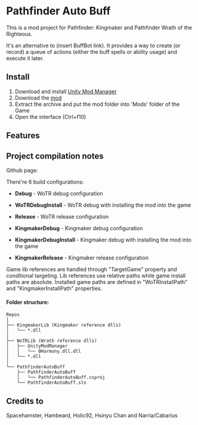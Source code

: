 ﻿# Pathfinder Auto Buff
This is a mod project for Pathfinder: Kingmaker and Pathfinder Wrath of the Righteous.

It's an alternative to (insert BuffBot link). It provides a way to create (or record)
 a queue of actions (either the buff spells or ability usage) and execute it later.

## Install
1. Download and install [Unity Mod Manager](https://www.nexusmods.com/site/mods/21)
2. Download the [mod](https://www.nexusmods.com/pathfinderkingmaker/mods/195)
3. Extract the archive and put the mod folder into 'Mods' folder of the Game
4. Open the interface (Ctrl+f10)


## Features

## Project compilation notes
Github page:

There're 6 build configurations:
* **Debug** - WoTR debug configuration
* **WoTRDebugInstall** - WoTR debug with installing the mod into the game
* **Release** - WoTR release configuration

* **KingmakerDebug** - Kingmaker debug configuration
* **KingmakerDebugInstall** - Kingmaker debug with installing the mod into the game
* **KingmakerRelease** - Kingmaker release configuration

Game lib references are handled through "TargetGame" property and conditional targeting.
Lib references use relative paths while game install paths are absolute.
Installed game paths are defined in "WoTRInstallPath" and "KingmakerInstallPath" properties.

#### Folder structure:
```
Repos
│
├── KingmakerLib (Kingmaker reference dlls)
│   └── *.dll
│
├── WoTRLib (Wrath reference dlls)
│   ├── UnityModManager
│   │   └── 0Harmony.dll.dll
│   └── *.dll
│
└── PathfinderAutoBuff
    ├── PathfinderAutoBuff
    │   └── PathfinderAutoBuff.csproj
    └── PathfinderAutoBuff.sln
```


## Credits to 
Spacehamster, Hambeard, Holic92, Hsinyu Chan and Narria/Cabarius
